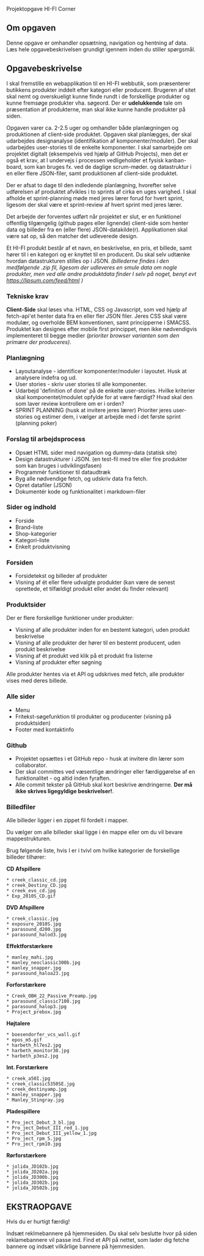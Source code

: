 Projektopgave HI-FI Corner

## Om opgaven
Denne opgave er omhandler opsætning, navigation og hentning af data. Læs hele opgavebeskrivelsen grundigt igennem inden du stiller spørgsmål.

## Opgavebeskrivelse

I skal fremstille en webapplikation til en HI-FI webbutik, som præsenterer butikkens produkter inddelt efter kategori eller producent. Brugeren af sitet skal nemt og overskueligt kunne finde rundt i de forskellige produkter og kunne fremsøge produkter vha. søgeord. Der er **udelukkende** tale om præsentation af produkterne, man skal ikke kunne handle produkter på siden.

Opgaven varer ca. 2-2.5 uger og omhandler både planlægningen og produktionen af client-side produktet. Opgaven skal planlægges, der skal udarbejdes designanalyse (identifikation af komponenter/moduler). Der skal udarbejdes user-stories til de enkelte komponenter. I skal samarbejde om projektet digitalt (eksempelvis ved hjælp af GitHub Projects), men det er også et krav, at I undervejs i processen vedligeholder et fysisk kanban-board, som kan bruges fx. ved de daglige scrum-møder. og datastruktur i en eller flere JSON-filer, samt produktionen af client-side produktet.

Der er afsat to dage til den indledende planlægning, hvorefter selve udførelsen af produktet afvikles i to sprints af cirka en uges varighed. I skal afholde et sprint-planning møde med jeres lærer forud for hvert sprint, ligesom der skal være et sprint-review af hvert sprint med jeres lærer. 

Det arbejde der forventes udført når projektet er slut, er en funktionel offentlig tilgængelig (github pages eller lignende) client-side som henter data og billeder fra en (eller flere) JSON-datakilde(r). Applikationen skal være sat op, så den matcher det udleverede design.

Et HI-FI produkt består af et navn, en beskrivelse, en pris, et billede, samt hører til i en kategori og er knyttet til en producent. Du skal selv udtænke hvordan datastrukturen stilles op i JSON.
*(billederne findes i den medfølgende .zip fil, ligesom der udleveres en smule data om nogle produkter, men ved alle andre produktdata finder I selv på noget, benyt evt https://lipsum.com/feed/html )*

### Tekniske krav
**Client-Side** skal løses vha. HTML, CSS og Javascript, som ved hjælp af fetch-api'et henter data fra en eller fler JSON filer. Jeres CSS skal være modulær, og overholde BEM konventionen, samt principperne i SMACSS. Produktet kan designes efter mobile first princippet, men ikke nødvendigvis implementeret til begge medier *(prioriter browser varianten som den primære der produceres)*.


### Planlægning
* Layoutanalyse - identificer komponenter/moduler i layoutet. Husk at analysere indefra og ud.
* User stories - skriv user stories til alle komponenter.
* Udarbejd 'definition of done' på de enkelte user-stories. Hvilke kriterier skal komponentet/modulet opfylde for at være færdigt? Hvad skal den som laver review kontrollere om er i orden?
* SPRINT PLANNING (husk at invitere jeres lærer) Prioriter jeres user-stories og estimer dem, i vælger at arbejde med i det første sprint (planning poker)

### Forslag til arbejdsprocess
* Opsæt HTML sider med navigation og dummy-data (statisk site)
* Design datastrukturer i JSON. (en test-fil med tre eller fire produkter som kan bruges i udviklingsfasen)
* Programmér funktioner til dataudtræk
* Byg alle nødvendige fetch, og udskriv data fra fetch.
* Opret datafiler (JSON)
* Dokumentér kode og funktionalitet i markdown-filer 


### Sider og indhold
* Forside
* Brand-liste
* Shop-kategorier
* Kategori-liste
* Enkelt produktvisning
 
### Forsiden 
* Forsidetekst og billeder af produkter
* Visning af ét eller flere udvalgte produkter (kan være de senest oprettede, et tilfældigt produkt eller andet du finder relevant)
 
### Produktsider
Der er flere forskellige funktioner under produkter:
* Visning af alle produkter inden for en bestemt kategori, uden produkt beskrivelse
* Visning af alle produkter der hører til en bestemt producent, uden produkt beskrivelse
* Visning af ét produkt ved klik på et produkt fra listerne
* Visning af produkter efter søgning 

Alle produkter hentes via et API og udskrives med fetch, alle produkter vises med deres billede.
 
### Alle sider 
* Menu 
* Fritekst-søgefunktion til produkter og producenter (visning på produktsiden) 
* Footer med kontaktinfo 

### Github
* Projektet opsættes i et GitHub repo - husk at invitere din lærer som collaborator.
* Der skal committes ved væsentlige ændringer eller færdiggørelse af en funktionalitet - og altid inden fyraften.
* Alle commit tekster på GitHub skal kort beskrive ændringerne. **Der må ikke skrives ligegyldige beskrivelser!**.

### Billedfiler
Alle billeder ligger i en zippet fil fordelt i mapper.

Du vælger om alle billeder skal ligge i én mappe eller om du vil bevare mappestrukturen.

Brug følgende liste, hvis I er i tvivl om hvilke kategorier de forskellige billeder tilhører:

  
**CD Afspillere**

    * creek_classic_cd.jpg
    * creek_Destiny_CD.jpg
    * creek_evo_cd.jpg
    * Exp_2010S_CD.gif


**DVD Afspillere**

    * creek_classic.jpg
    * exposure_2010S.jpg
    * parasound_d200.jpg
    * parasound_halod3.jpg

**Effektforstærkere**

    * manley_mahi.jpg
    * manley_neoclassic300b.jpg
    * manley_snapper.jpg
    * parasound_haloa23.jpg


**Forforstærkere**

    * Creek_OBH_22_Passive_Preamp.jpg
    * parasound_classic7100.jpg
    * parasound_halop3.jpg
    * Project_prebox.jpg


**Højtalere**

    * boesendorfer_vcs_wall.gif
    * epos_m5.gif
    * harbeth_hl7es2.jpg
    * harbeth_monitor30.jpg
    * harbeth_p3es2.jpg


**Int. Forstærkere**

    * creek_a50I.jpg
    * creek_classic5350SE.jpg
    * creek_destinyamp.jpg
    * manley_snapper.jpg
    * Manley_Stingray.jpg


**Pladespillere**

    * Pro_ject_Debut_3_bl.jpg
    * Pro_ject_Debut_III_red_1.jpg
    * Pro_ject_Debut_III_yellow_1.jpg
    * Pro_ject_rpm_5.jpg
    * Pro_ject_rpm10.jpg


**Rørforstærkere**

    * jolida_JD102b.jpg
    * jolida_JD202a.jpg
    * jolida_JD300b.jpg
    * jolida_JD302b.jpg
    * jolida_JD502b.jpg 
 
## EKSTRAOPGAVE
Hvis du er hurtigt færdig!

Indsæt reklmebannere på hjemmesiden. Du skal selv beslutte hvor på siden reklamebannere vil passe ind. Find et API på nettet, som lader dig fetche bannere og indsæt vilkårlige bannere på hjemmesiden.

